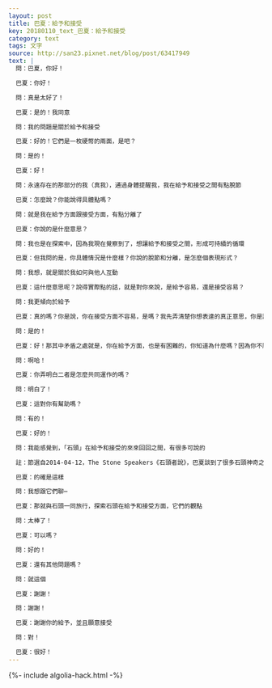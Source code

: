 ```yaml
---
layout: post
title: 巴夏：給予和接受
key: 20180110_text_巴夏：給予和接受
category: text
tags: 文字
source: http://san23.pixnet.net/blog/post/63417949
text: |
  問：巴夏，你好！

  巴夏：你好！

  問：真是太好了！

  巴夏：是的！我同意

  問：我的問題是關於給予和接受

  巴夏：好的！它們是一枚硬幣的兩面，是吧？

  問：是的！

  巴夏：好！

  問：永遠存在的那部分的我（真我），通過身體提醒我，我在給予和接受之間有點脫節

  巴夏：怎麼說？你能說得具體點嗎？

  問：就是我在給予方面跟接受方面，有點分離了

  巴夏：你說的是什麼意思？

  問：我也是在探索中，因為我現在覺察到了，想讓給予和接受之間，形成可持續的循環

  巴夏：但我問的是，你具體情況是什麼樣？你說的脫節和分離，是怎麼個表現形式？

  問：我想，就是關於我如何與他人互動

  巴夏：這什麼意思呢？說得實際點的話，就是對你來說，是給予容易，還是接受容易？

  問：我更傾向於給予

  巴夏：真的嗎？你是說，你在接受方面不容易，是嗎？我先弄清楚你想表達的真正意思，你是說，你更習慣於給予，而不容易接受，你說的是這個意思嗎？

  問：是的！

  巴夏：好！那其中矛盾之處就是，你在給予方面，也是有困難的，你知道為什麼嗎？因為你不願意給別人機會，讓對方也能夠「給予」，如果給予能讓你快樂？難道你不認為，給予也讓其他人快樂嗎？你若不願意「接受」，就是不給對方機會去「給予」，這意味著，你並沒完全地給出你所能給的

  問：啊哈！

  巴夏：你弄明白二者是怎麼共同運作的嗎？

  問：明白了！

  巴夏：這對你有幫助嗎？

  問：有的！

  巴夏：好的！

  問：我能感覺到，「石頭」在給予和接受的來來回回之間，有很多可說的

  註：節選自2014-04-12，The Stone Speakers《石頭者說》，巴夏談到了很多石頭神奇之處

  巴夏：的確是這樣

  問：我想跟它們聊⋯

  巴夏：那就與石頭一同旅行，探索石頭在給予和接受方面，它們的觀點

  問：太棒了！

  巴夏：可以嗎？

  問：好的！

  巴夏：還有其他問題嗎？

  問：就這個

  巴夏：謝謝！

  問：謝謝！

  巴夏：謝謝你的給予，並且願意接受

  問：對！

  巴夏：很好！
---
```


{%- include algolia-hack.html -%}
